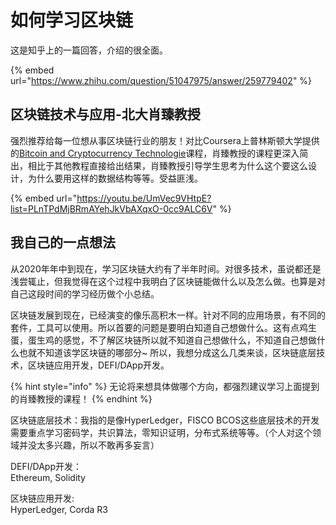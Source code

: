 # 如何学习区块链

这是知乎上的一篇回答，介绍的很全面。

{% embed url="https://www.zhihu.com/question/51047975/answer/259779402" %}

## 区块链技术与应用-北大肖臻教授

强烈推荐给每一位想从事区块链行业的朋友！对比Coursera上普林斯顿大学提供的[Bitcoin and Cryptocurrency Technologie](https://www.coursera.org/learn/cryptocurrency)课程，肖臻教授的课程更深入简出，相比于其他教程直接给出结果，肖臻教授引导学生思考为什么这个要这么设计，为什么要用这样的数据结构等等。受益匪浅。

{% embed url="https://youtu.be/UmVec9VHtpE?list=PLnTPdMjBRmAYehJkVbAXqxO-0cc9ALC6V" %}



## 我自己的一点想法

从2020年年中到现在，学习区块链大约有了半年时间。对很多技术，虽说都还是浅尝辄止，但我觉得在这个过程中我明白了区块链能做什么以及怎么做。也算是对自己这段时间的学习经历做个小总结。

区块链发展到现在，已经演变的像乐高积木一样。针对不同的应用场景，有不同的套件，工具可以使用。所以首要的问题是要明白知道自己想做什么。这有点鸡生蛋，蛋生鸡的感觉，不了解区块链所以就不知道自己想做什么，不知道自己想做什么也就不知道该学区块链的哪部分~ 所以，我想分成这么几类来谈，区块链底层技术，区块链应用开发，DEFI/DApp开发。

{% hint style="info" %}
无论将来想具体做哪个方向，都强烈建议学习上面提到的肖臻教授的课程！
{% endhint %}

区块链底层技术：我指的是像HyperLedger，FISCO BCOS这些底层技术的开发  
需要重点学习密码学，共识算法，零知识证明，分布式系统等等。（个人对这个领域并没太多兴趣，所以不敢再多妄言） 

DEFI/DApp开发：  
Ethereum, Solidity

区块链应用开发:  
HyperLedger,  Corda R3  


